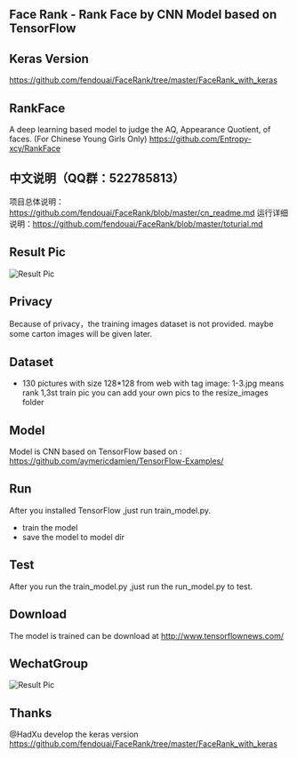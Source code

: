 ## Face Rank - Rank Face by CNN Model based on TensorFlow

## Keras Version
https://github.com/fendouai/FaceRank/tree/master/FaceRank_with_keras

## RankFace

A deep learning based model to judge the AQ, Appearance Quotient, of faces. (For Chinese Young Girls Only) https://github.com/Entropy-xcy/RankFace

## 中文说明（QQ群：522785813）

项目总体说明：https://github.com/fendouai/FaceRank/blob/master/cn_readme.md
运行详细说明：https://github.com/fendouai/FaceRank/blob/master/toturial.md

## Result Pic
![Result Pic](https://github.com/fendouai/FaceRank/blob/master/cang.jpg)

## Privacy
Because of privacy，the training images dataset is not provided.
maybe some carton images will be given later.

## Dataset
* 130 pictures with size 128*128 from web with tag
image: 1-3.jpg means rank 1,3st train pic
you can add your own pics to the resize_images folder

## Model
Model is CNN based on TensorFlow based on : https://github.com/aymericdamien/TensorFlow-Examples/

## Run
After you installed TensorFlow ,just run train_model.py.
* train the model
* save the model to model dir

## Test
After you run the train_model.py ,just run the run_model.py to test.

## Download
The model is trained can be download at
http://www.tensorflownews.com/

## WechatGroup
![Result Pic](https://github.com/fendouai/FaceRank/blob/master/wechatgroup.jpg)

## Thanks 
@HadXu develop the keras version
https://github.com/fendouai/FaceRank/tree/master/FaceRank_with_keras

